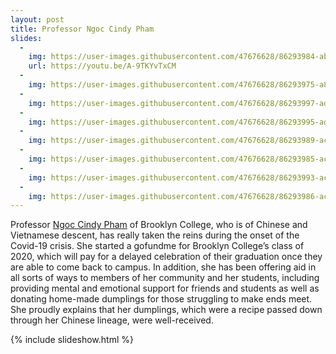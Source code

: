 ```yaml
---
layout: post
title: Professor Ngoc Cindy Pham 
slides:
  -
    img: https://user-images.githubusercontent.com/47676628/86293984-ab956b80-bbc1-11ea-98b4-309d87f43bce.jpg
    url: https://youtu.be/A-9TKYvTxCM
  -
    img: https://user-images.githubusercontent.com/47676628/86293975-a89a7b00-bbc1-11ea-9bd9-8dd6c9c161de.jpg
  -
    img: https://user-images.githubusercontent.com/47676628/86293997-adf7c580-bbc1-11ea-98dc-2cc3e3063836.jpg
  -
    img: https://user-images.githubusercontent.com/47676628/86293995-ad5f2f00-bbc1-11ea-9f98-5c15872a85c2.jpg
  -
    img: https://user-images.githubusercontent.com/47676628/86293989-acc69880-bbc1-11ea-88b4-23a19d20bcb1.jpg
  -
    img: https://user-images.githubusercontent.com/47676628/86293985-ac2e0200-bbc1-11ea-88dd-8948b699d664.jpg
  -
    img: https://user-images.githubusercontent.com/47676628/86293993-acc69880-bbc1-11ea-9d61-41c6491ca0cf.jpg
  -
    img: https://user-images.githubusercontent.com/47676628/86293986-ac2e0200-bbc1-11ea-9fae-e6286e901721.jpg 
---
```


Professor [Ngoc Cindy Pham](https://youtu.be/A-9TKYvTxCM) of Brooklyn College, who is of Chinese and Vietnamese descent, has really taken the reins during the onset of the Covid-19 crisis. She started a gofundme for Brooklyn College’s class of 2020, which will pay for a delayed celebration of their graduation once they are able to come back to campus. In addition, she has been offering aid in all sorts of ways to members of her community and her students, including providing mental and emotional support for friends and students as well as donating home-made dumplings for those struggling to make ends meet. She proudly explains that her dumplings, which were a recipe passed down  through her Chinese lineage, were well-received. 

{% include slideshow.html %}
